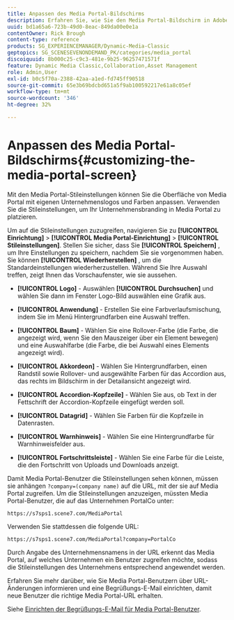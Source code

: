```yaml
---
title: Anpassen des Media Portal-Bildschirms
description: Erfahren Sie, wie Sie den Media Portal-Bildschirm in Adobe Dynamic Media Classic anpassen.
uuid: bd1a65a6-723b-49d0-8eac-849da00e0e1a
contentOwner: Rick Brough
content-type: reference
products: SG_EXPERIENCEMANAGER/Dynamic-Media-Classic
geptopics: SG_SCENESEVENONDEMAND_PK/categories/media_portal
discoiquuid: 8b000c25-c9c3-481e-9b25-96257471571f
feature: Dynamic Media Classic,Collaboration,Asset Management
role: Admin,User
exl-id: b0c5f70a-2388-42aa-a1ed-fd745ff90518
source-git-commit: 65e3b69bdcbd651a5f9ab100592217e61a8c05ef
workflow-type: tm+mt
source-wordcount: '346'
ht-degree: 32%

---
```


# Anpassen des Media Portal-Bildschirms{#customizing-the-media-portal-screen}

Mit den Media Portal-Stileinstellungen können Sie die Oberfläche von Media Portal mit eigenen Unternehmenslogos und Farben anpassen. Verwenden Sie die Stileinstellungen, um Ihr Unternehmensbranding in Media Portal zu platzieren.

Um auf die Stileinstellungen zuzugreifen, navigieren Sie zu **[!UICONTROL Einrichtung]** > **[!UICONTROL Media Portal-Einrichtung]** > **[!UICONTROL Stileinstellungen]**. Stellen Sie sicher, dass Sie **[!UICONTROL Speichern]** , um Ihre Einstellungen zu speichern, nachdem Sie sie vorgenommen haben. Sie können **[!UICONTROL Wiederherstellen]** , um die Standardeinstellungen wiederherzustellen. Während Sie Ihre Auswahl treffen, zeigt Ihnen das Vorschaufenster, wie sie aussehen.

* **[!UICONTROL Logo]** - Auswählen **[!UICONTROL Durchsuchen]** und wählen Sie dann im Fenster Logo-Bild auswählen eine Grafik aus.

* **[!UICONTROL Anwendung]** - Erstellen Sie eine Farbverlaufsmischung, indem Sie im Menü Hintergrundfarben eine Auswahl treffen.

* **[!UICONTROL Baum]** - Wählen Sie eine Rollover-Farbe (die Farbe, die angezeigt wird, wenn Sie den Mauszeiger über ein Element bewegen) und eine Auswahlfarbe (die Farbe, die bei Auswahl eines Elements angezeigt wird).

* **[!UICONTROL Akkordeon]** - Wählen Sie Hintergrundfarben, einen Randstil sowie Rollover- und ausgewählte Farben für das Accordion aus, das rechts im Bildschirm in der Detailansicht angezeigt wird.

* **[!UICONTROL Accordion-Kopfzeile]** - Wählen Sie aus, ob Text in der Fettschrift der Accordion-Kopfzeile eingefügt werden soll.

* **[!UICONTROL Datagrid]** - Wählen Sie Farben für die Kopfzeile in Datenrasten.

* **[!UICONTROL Warnhinweis]** - Wählen Sie eine Hintergrundfarbe für Warnhinweisfelder aus.

* **[!UICONTROL Fortschrittsleiste]** - Wählen Sie eine Farbe für die Leiste, die den Fortschritt von Uploads und Downloads anzeigt.

Damit Media Portal-Benutzer die Stileinstellungen sehen können, müssen sie anhängen `?company=(company name)` auf die URL, mit der sie auf Media Portal zugreifen. Um die Stileinstellungen anzuzeigen, müssten Media Portal-Benutzer, die auf das Unternehmen PortalCo unter:

`https://s7sps1.scene7.com/MediaPortal`

Verwenden Sie stattdessen die folgende URL:

`https://s7sps1.scene7.com/MediaPortal?company=PortalCo`

Durch Angabe des Unternehmensnamens in der URL erkennt das Media Portal, auf welches Unternehmen ein Benutzer zugreifen möchte, sodass die Stileinstellungen des Unternehmens entsprechend angewendet werden.

Erfahren Sie mehr darüber, wie Sie Media Portal-Benutzern über URL-Änderungen informieren und eine Begrüßungs-E-Mail einrichten, damit neue Benutzer die richtige Media Portal-URL erhalten.

Siehe [Einrichten der Begrüßungs-E-Mail für Media Portal-Benutzer](adding-media-portal-users.md#setting_up_the_welcome_e_mail_message_for_media_portal_users).
